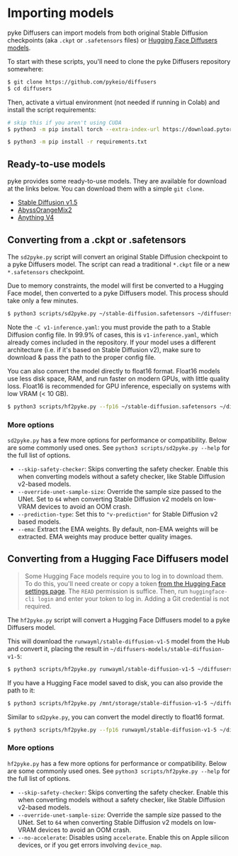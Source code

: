 # Importing models
pyke Diffusers can import models from both original Stable Diffusion checkpoints (aka `.ckpt` or `.safetensors` files) or [Hugging Face Diffusers models](https://huggingface.co/models?pipeline_tag=text-to-image).

To start with these scripts, you'll need to clone the pyke Diffusers repository somewhere:

```sh
$ git clone https://github.com/pykeio/diffusers
$ cd diffusers
```

Then, activate a virtual environment (not needed if running in Colab) and install the script requirements:
```sh
# skip this if you aren't using CUDA
$ python3 -m pip install torch --extra-index-url https://download.pytorch.org/whl/cu116

$ python3 -m pip install -r requirements.txt
```

## Ready-to-use models
pyke provides some ready-to-use models. They are available for download at the links below. You can download them with a simple `git clone`.

- [Stable Diffusion v1.5](https://huggingface.co/pykeio/stable-diffusion-v1-5)
- [AbyssOrangeMix2](https://huggingface.co/pykeio/abyss-v2)
- [Anything V4](https://huggingface.co/pykeio/anything-v4)

## Converting from a .ckpt or .safetensors
The `sd2pyke.py` script will convert an original Stable Diffusion checkpoint to a pyke Diffusers model. The script can read a traditional `*.ckpt` file or a new `*.safetensors` checkpoint.

Due to memory constraints, the model will first be converted to a Hugging Face model, then converted to a pyke Diffusers model. This process should take only a few minutes.

```sh
$ python3 scripts/sd2pyke.py ~/stable-diffusion.safetensors ~/diffusers-models/stable-diffusion-v1-5 -C v1-inference.yaml
```

Note the `-C v1-inference.yaml`: you must provide the path to a Stable Diffusion config file. In 99.9% of cases, this is `v1-inference.yaml`, which already comes included in the repository. If your model uses a different architecture (i.e. if it's based on Stable Diffusion v2), make sure to download & pass the path to the proper config file.

You can also convert the model directly to float16 format. Float16 models use less disk space, RAM, and run faster on modern GPUs, with little quality loss. Float16 is recommended for GPU inference, especially on systems with low VRAM (< 10 GB).
```sh
$ python3 scripts/hf2pyke.py --fp16 ~/stable-diffusion.safetensors ~/diffusers-models/stable-diffusion-v1-5-float16 -C v1-inference.yaml
```

### More options
`sd2pyke.py` has a few more options for performance or compatibility. Below are some commonly used ones. See `python3 scripts/sd2pyke.py --help` for the full list of options.

- `--skip-safety-checker`: Skips converting the safety checker. Enable this when converting models without a safety checker, like Stable Diffusion v2-based models.
- `--override-unet-sample-size`: Override the sample size passed to the UNet. Set to `64` when converting Stable Diffusion v2 models on low-VRAM devices to avoid an OOM crash.
- `--prediction-type`: Set this to `"v-prediction"` for Stable Diffusion v2 based models.
- `--ema`: Extract the EMA weights. By default, non-EMA weights will be extracted. EMA weights may produce better quality images.

## Converting from a Hugging Face Diffusers model
> Some Hugging Face models require you to log in to download them. To do this, you'll need create or copy a token [from the Hugging Face settings page](https://hf.co/settings/tokens). The `READ` permission is suffice. Then, run `huggingface-cli login` and enter your token to log in. Adding a Git credential is not required.

The `hf2pyke.py` script will convert a Hugging Face Diffusers model to a pyke Diffusers model.

This will download the `runwayml/stable-diffusion-v1-5` model from the Hub and convert it, placing the result in `~/diffusers-models/stable-diffusion-v1-5`:
```sh
$ python3 scripts/hf2pyke.py runwayml/stable-diffusion-v1-5 ~/diffusers-models/stable-diffusion-v1-5
```

If you have a Hugging Face model saved to disk, you can also provide the path to it:
```sh
$ python3 scripts/hf2pyke.py /mnt/storage/stable-diffusion-v1-5 ~/diffusers-models/stable-diffusion-v1-5
```

Similar to `sd2pyke.py`, you can convert the model directly to float16 format.
```sh
$ python3 scripts/hf2pyke.py --fp16 runwayml/stable-diffusion-v1-5 ~/diffusers-models/stable-diffusion-v1-5-float16
```

### More options
`hf2pyke.py` has a few more options for performance or compatibility. Below are some commonly used ones. See `python3 scripts/hf2pyke.py --help` for the full list of options.

- `--skip-safety-checker`: Skips converting the safety checker. Enable this when converting models without a safety checker, like Stable Diffusion v2-based models.
- `--override-unet-sample-size`: Override the sample size passed to the UNet. Set to `64` when converting Stable Diffusion v2 models on low-VRAM devices to avoid an OOM crash.
- `--no-accelerate`: Disables using `accelerate`. Enable this on Apple silicon devices, or if you get errors involving `device_map`.
